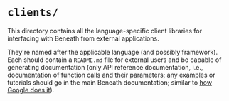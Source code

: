 # `clients/`

This directory contains all the language-specific client libraries for interfacing with Beneath from external applications.

They're named after the applicable language (and possibly framework). Each should contain a `README.md` file for external users and be capable of generating documentation (only API reference documentation, i.e., documentation of function calls and their parameters; any examples or tutorials should go in the main Beneath documentation; similar to [how Google does it](https://cloud.google.com/pubsub/docs/reference/libraries)).
